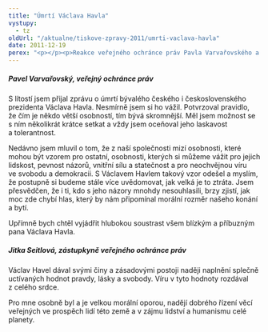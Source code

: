 ```yaml
---
title: "Úmrtí Václava Havla"
vystupy:
  - tz
oldUrl: "/aktualne/tiskove-zpravy-2011/umrti-vaclava-havla"
date: 2011-12-19
perex: "<p></p><p>Reakce veřejného ochránce práv Pavla Varvařovského a zástupkyně veřejného ochránce práv Jitky Seitlové na úmrtí bývalého prezidenta Václava Havla. </p>"
---
```


<!-- imported from the old website -->

<h5>Pavel Varvařovský, veřejný ochránce práv</h5><p>S lítostí jsem přijal zprávu o úmrtí bývalého českého i československého prezidenta Václava Havla. Nesmírně jsem si ho vážil. Potvrzoval pravidlo, že čím je někdo větší osobností, tím bývá skromnější. Měl jsem možnost se s ním několikrát krátce setkat a vždy jsem oceňoval jeho laskavost a tolerantnost.</p><p>Nedávno jsem mluvil o tom, že z naší společnosti mizí osobnosti, které mohou být vzorem pro ostatní, osobnosti, kterých si můžeme vážit pro jejich lidskost, pevnost názorů, vnitřní sílu a statečnost a pro neochvějnou víru ve svobodu a demokracii. S Václavem Havlem takový vzor odešel a myslím, že postupně si budeme stále více uvědomovat, jak velká je to ztráta. Jsem přesvědčen, že i ti, kdo s jeho názory mnohdy nesouhlasili, brzy zjistí, jak moc zde chybí hlas, který by nám připomínal morální rozměr našeho konání a bytí.</p><p>Upřímně bych chtěl vyjádřit hlubokou soustrast všem blízkým a příbuzným pana Václava Havla.</p><h5>Jitka Seitlová, zástupkyně veřejného ochránce práv</h5><p>Václav Havel dával svými činy a zásadovými postoji naději naplnění splečně uctívaných hodnot pravdy, lásky a svobody. Víru v tyto hodnoty rozdával z celého srdce.</p><p>Pro mne osobně byl a je velkou morální oporou, nadějí dobrého řízení věcí veřejných ve prospěch lidí této země a v zájmu lidství a humanismu celé planety. </p>
